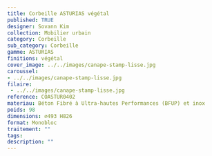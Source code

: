```yaml
---
title: Corbeille ASTURIAS végétal
published: TRUE
designer: Sovann Kim
collection: Mobilier urbain
category: Corbeille
sub_category: Corbeille
gamme: ASTURIAS
finitions: végétal
cover_image: ../../images/canape-stamp-lisse.jpg
caroussel: 
- ../../images/canape-stamp-lisse.jpg
filaire: 
 - ../../images/canape-stamp-lisse.jpg
reference: COASTUR0402
materiau: Béton Fibré à Ultra-hautes Performances (BFUP) et inox
poids: 98
dimensions: ⌀493 H826 
format: Monobloc
traitement: ""
tags: 
description: ""
---
```

